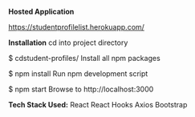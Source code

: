**Hosted Application**

https://studentprofilelist.herokuapp.com/


**Installation**
cd into project directory

$ cdstudent-profiles/
Install all npm packages

$ npm install
Run npm development script

$ npm start
Browse to http://localhost:3000

**Tech Stack Used:**
React
React Hooks
Axios
Bootstrap
